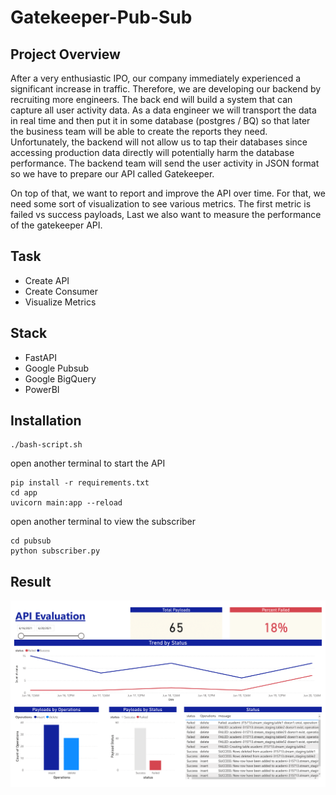 # Gatekeeper-Pub-Sub

## Project Overview
After a very enthusiastic IPO, our company immediately experienced a significant increase in traffic. Therefore, we are developing our backend by recruiting more engineers. The back end will build a system that can capture all user activity data. As a data engineer we will transport the data in real time and then put it in some database (postgres / BQ) so that later the business team will be able to create the reports they need. Unfortunately, the backend will not allow us to tap their databases since accessing production data directly will potentially harm the database performance. The backend team will send the user activity in JSON format so we have to prepare our API called Gatekeeper.

On top of that, we want to report and improve the API over time. For that, we need some sort of visualization to see various metrics.  The first metric is failed vs success payloads, Last we also want to measure the performance of the gatekeeper API.

## Task
- Create API
- Create Consumer
- Visualize Metrics

## Stack
- FastAPI
- Google Pubsub
- Google BigQuery
- PowerBI

## Installation
```
./bash-script.sh
```
open another terminal to start the API
```
pip install -r requirements.txt
cd app
uvicorn main:app --reload
```
open another terminal to view the subscriber
```
cd pubsub
python subscriber.py
```

## Result
![alt metrics](./img/Evaluation.png)
